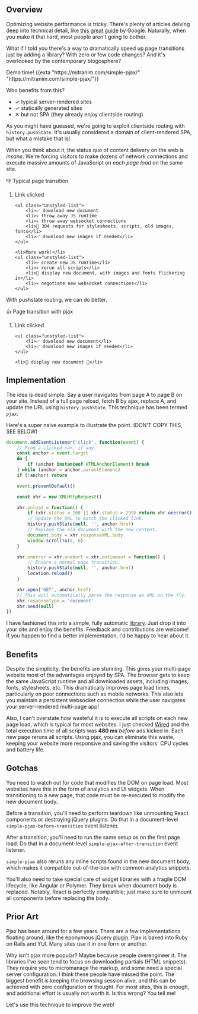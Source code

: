 ## Overview

Optimizing website performance is tricky. There's plenty of articles delving deep into technical detail, like [this great guide](https://developers.google.com/web/fundamentals/performance/critical-rendering-path/analyzing-crp?hl=en) by Google. Naturally, when you make it that hard, most people aren't going to bother.

What if I told you there's a way to dramatically speed up page transitions just by adding a library? With zero or few code changes? And it's overlooked by the contemporary blogosphere?

<p class="size-large">
    <span>Demo time!</span>
    {{exta "https://mitranim.com/simple-pjax/" "https://mitranim.com/simple-pjax/"}}
</p>

Who benefits from this?

<ul class="unstyled-list">
    <li><span class="fg-blue">✓</span> typical server-rendered sites</li>
    <li><span class="fg-blue">✓</span> statically generated sites</li>
    <li><span class="fg-red">✕</span> but not SPA (they already enjoy clientside routing)</li>
</ul>

As you might have guessed, we're going to exploit clientside routing with `history.pushState`. It's usually considered a domain of client-rendered SPA, but what a mistake that is!

When you think about it, the status quo of content delivery on the web is _insane_. We're forcing visitors to make dozens of network connections and execute massive amounts of JavaScript on _each page load_ on the same site.

<p class="size-large">👎 Typical page transition</p>

<ol>
    <li>Link clicked</li>

    <ul class="unstyled-list">
        <li>✅ download new document
        <li>💀 throw away JS runtime
        <li>💀 throw away websocket connections
        <li>💩 304 requests for stylesheets, scripts, old images, fonts</li>
        <li>✅ download new images if needed</li>
    </ul>

    <li>More work!</li>
    <ul class="unstyled-list">
        <li>💀 create new JS runtime</li>
        <li>💀 rerun all scripts</li>
        <li>🎂 display new document, with images and fonts flickering in</li>
        <li>💀 negotiate new websocket connections</li>
    </ul>
</ol>

With pushstate routing, we can do better.

<p class="size-large">👍 Page transition with pjax</p>

<ol>
    <li>Link clicked</li>

    <ul class="unstyled-list">
        <li>✅ download new document</li>
        <li>✅ download new images if needed</li>
    </ul>

    <li>🎂 display new document 🎉</li>
</ol>

## Implementation

The idea is dead simple. Say a user navigates from page A to page B on your site. Instead of a full page reload, fetch B by ajax, replace A, and update the URL using `history.pushState`. This technique has been termed _`pjax`_.

Here's a super naive example to illustrate the point. (DON'T COPY THIS, SEE BELOW)

```js
document.addEventListener('click', function(event) {
    // Find a clicked <a>, if any.
    const anchor = event.target
    do {
        if (anchor instanceof HTMLAnchorElement) break
    } while (anchor = anchor.parentElement)
    if (!anchor) return

    event.preventDefault()

    const xhr = new XMLHttpRequest()

    xhr.onload = function() {
        if (xhr.status < 200 || xhr.status > 299) return xhr.onerror()
        // Update the URL to match the clicked link.
        history.pushState(null, '', anchor.href)
        // Replace the old document with the new content.
        document.body = xhr.responseXML.body
        window.scrollTo(0, 0)
    }

    xhr.onerror = xhr.onabort = xhr.ontimeout = function() {
        // Ensure a normal page transition.
        history.pushState(null, '', anchor.href)
        location.reload()
    }

    xhr.open('GET', anchor.href)
    // This will automatically parse the response as XML on the fly.
    xhr.responseType = 'document'
    xhr.send(null)
})
```

I have fashioned this into a simple, fully automatic [library](https://github.com/mitranim/simple-pjax). Just drop it into your site and enjoy the benefits. Feedback and contributions are welcome! If you happen to find a better implementation, I'd be happy to hear about it.

## Benefits

Despite the simplicity, the benefits are stunning. This gives your multi-page website most of the advantages enjoyed by SPA. The browser gets to keep the same JavaScript runtime and all downloaded assets, including images, fonts, stylesheets, etc. This dramatically improves page load times, particularly on poor connections such as mobile networks. This also lets you maintain a persistent websocket connection while the user navigates your server-rendered multi-page app!

Also, I can't overstate how wasteful it is to execute all scripts on each new page load, which is typical for most websites. I just checked [Wired](https://wired.com) and the total execution time of all scripts was **480 ms** _before_ ads kicked in. Each new page reruns all scripts. Using pjax, you can eliminate this waste, keeping your website more responsive and saving the visitors' CPU cycles and battery life.

## Gotchas

You need to watch out for code that modifies the DOM on page load. Most websites have this in the form of analytics and UI widgets. When transitioning to a new page, that code must be re-executed to modify the new document body.

Before a transition, you'll need to perform teardown like unmounting React components or destroying jQuery plugins. Do that in a document-level `simple-pjax-before-transition` event listener.

After a transition, you'll need to run the same setup as on the first page load. Do that in a document-level `simple-pjax-after-transition` event listener.

`simple-pjax` also reruns any inline scripts found in the new document body, which makes it compatible out-of-the-box with common analytics snippets.

You'll also need to take special care of widget libraries with a fragile DOM lifecycle, like Angular or Polymer. They break when document body is replaced. Notably, React is perfectly compatible; just make sure to unmount all components before replacing the body.

## Prior Art

Pjax has been around for a few years. There are a few implementations floating around, like the eponymous jQuery [plugin](https://github.com/defunkt/jquery-pjax). Pjax is baked into Ruby on Rails and YUI. Many sites use it in one form or another.

Why isn't pjax more popular? Maybe because people overengineer it. The libraries I've seen tend to focus on downloading partials (HTML snippets). They require you to micromanage the markup, and some need a special server configuration. I think these people have missed the point. The biggest benefit is keeping the browsing session alive, and this can be achieved with zero configuration or thought. For most sites, this is enough, and additional effort is usually not worth it. Is this wrong? You tell me!

Let's use this technique to improve the web!
